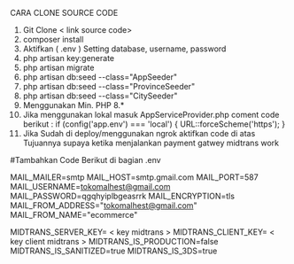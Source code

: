 CARA CLONE SOURCE CODE
1. Git Clone < link source code>
2. composer install
3. Aktifkan ( .env ) Setting database, username, password
4. php artisan key:generate
5. php artisan migrate
6. php artisan db:seed --class="AppSeeder"
7. php artisan db:seed --class="ProvinceSeeder"
8. php artisan db:seed --class="CitySeeder"
9. Menggunakan Min. PHP 8.*
10. Jika menggunakan lokal masuk AppServiceProvider.php coment code berikut :
      if (config('app.env') === 'local') {
            URL::forceScheme('https');
        }
11. Jika Sudah di deploy/menggunakan ngrok aktifkan code di atas
Tujuannya supaya ketika menjalankan payment gatwey midtrans work

#Tambahkan Code Berikut di bagian .env

MAIL_MAILER=smtp
MAIL_HOST=smtp.gmail.com
MAIL_PORT=587
MAIL_USERNAME=tokomalhest@gmail.com
MAIL_PASSWORD=qgqhyiplbgeasrrk
MAIL_ENCRYPTION=tls
MAIL_FROM_ADDRESS="tokomalhest@gmail.com"
MAIL_FROM_NAME="ecommerce"



MIDTRANS_SERVER_KEY= < key midtrans >
MIDTRANS_CLIENT_KEY= < key client midtrans >
MIDTRANS_IS_PRODUCTION=false
MIDTRANS_IS_SANITIZED=true
MIDTRANS_IS_3DS=true



